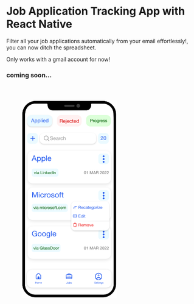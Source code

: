 # Job Application Tracking App with React Native

Filter all your job applications automatically from your email effortlessly!, you can now ditch the spreadsheet.

Only works with a gmail account for now!

### coming soon...

<img src="./assets/mockup.png" width=250 style="margin: 40px">

